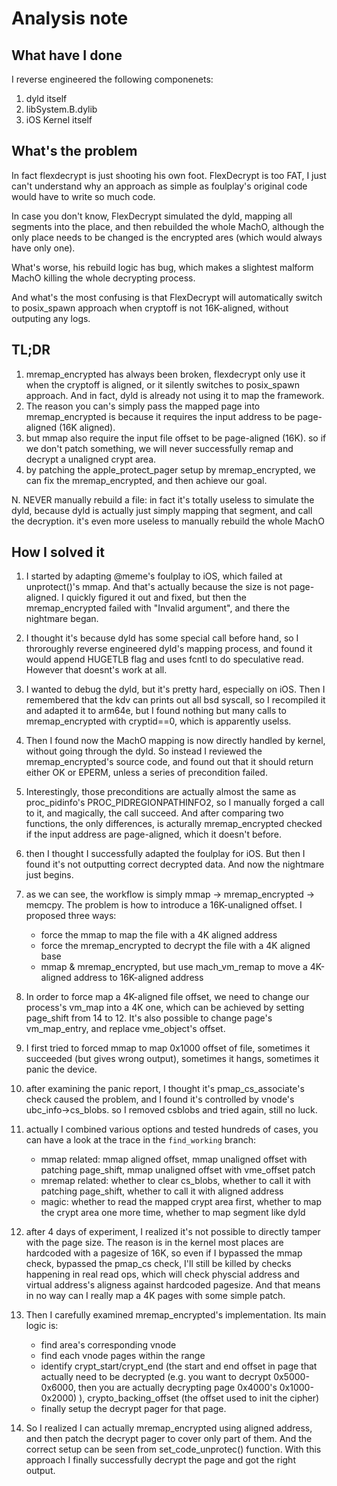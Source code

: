 # Analysis note

## What have I done

I reverse engineered the following componenets:

1. dyld itself
2. libSystem.B.dylib
3. iOS Kernel itself


## What's the problem

In fact flexdecrypt is just shooting his own foot. FlexDecrypt is too FAT, I just can't understand why an approach as simple as foulplay's original code would have to write so much code.

In case you don't know, FlexDecrypt simulated the dyld, mapping all segments into the place, and then rebuilded the whole MachO, although the only place needs to be changed is the encrypted ares (which would always have only one).

What's worse, his rebuild logic has bug, which makes a slightest malform MachO killing the whole decrypting process.

And what's the most confusing is that FlexDecrypt will automatically switch to posix_spawn approach when cryptoff is not 16K-aligned, without outputing any logs.


## TL;DR

1. mremap_encrypted has always been broken, flexdecrypt only use it when the cryptoff is aligned, or it silently switches to posix_spawn approach. And in fact, dyld is already not using it to map the framework.
2. The reason you can's simply pass the mapped page into mremap_encrypted is because it requires the input address to be page-aligned (16K aligned). 
3. but mmap also require the input file offset to be page-aligned (16K). so if we don't patch something, we will never successfully remap and decrypt a unaligned crypt area.
4. by patching the apple_protect_pager setup by mremap_encrypted, we can fix the mremap_encrypted, and then achieve our goal.

N. NEVER manually rebuild a file: in fact it's totally useless to simulate the dyld, because dyld is actually just simply mapping that segment, and call the decryption. it's even more useless to manually rebuild the whole MachO

## How I solved it

1. I started by adapting @meme's foulplay to iOS, which failed at unprotect()'s mmap. And that's actually because the size is not page-aligned. I quickly figured it out and fixed, but then the mremap_encrypted failed with "Invalid argument", and there the nightmare began.
2. I thought it's because dyld has some special call before hand, so I throroughly reverse engineered dyld's mapping process, and found it would append HUGETLB flag and uses fcntl to do speculative read. However that doesnt's work at all.
3. I wanted to debug the dyld, but it's pretty hard, especially on iOS. Then I remembered that the kdv can prints out all bsd syscall, so I recompiled it and adapted it to arm64e, but I found nothing but many calls to mremap_encrypted with cryptid==0, which is apparently uselss. 
4. Then I found now the MachO mapping is now directly handled by kernel, without going through the dyld. So instead I reviewed the mremap_encrypted's source code, and found out that it should return either OK or EPERM, unless a series of precondition failed.
5. Interestingly, those preconditions are actually almost the same as proc_pidinfo's PROC_PIDREGIONPATHINFO2, so I manually forged a call to it, and magically, the call succeed. And after comparing two functions, the only differences, is acturally mremap_encrypted checked if the input address are page-aligned, which it doesn't before.
6. then I thought I successfully adapted the foulplay for iOS. But then I found it's not outputting correct decrypted data. And now the nightmare just begins.
7. as we can see, the workflow is simply mmap -> mremap_encrypted -> memcpy. The problem is how to introduce a 16K-unaligned offset. I proposed three ways:
    - force the mmap to map the file with a 4K aligned address
    - force the mremap_encrypted to decrypt the file with a 4K aligned base
    - mmap & mremap_encrypted, but use mach_vm_remap to move a 4K-aligned address to 16K-aligned address

8. In order to force map a 4K-aligned file offset, we need to change our process's vm_map into a 4K one, which can be achieved by setting page_shift from 14 to 12. It's also possible to change page's vm_map_entry, and replace vme_object's offset.
9. I first tried to forced mmap to map 0x1000 offset of file, sometimes it succeeded (but gives wrong output), sometimes it hangs, sometimes it panic the device.
10. after examining the panic report, I thought it's pmap_cs_associate's check caused the problem, and I found it's controlled by vnode's ubc_info->cs_blobs. so I removed csblobs and tried again, still no luck.
11. actually I combined various options and tested hundreds of cases, you can have a look at the trace in the `find_working` branch:
    - mmap related: mmap aligned offset, mmap unaligned offset with patching page_shift, mmap unaligned offset with vme_offset patch
    - mremap related: whether to clear cs_blobs, whether to call it with patching page_shift, whether to call it with aligned address
    - magic: whether to read the mapped crypt area first, whether to map the crypt area one more time, whether to map segment like dyld
12. after 4 days of experiment, I realized it's not possible to directly tamper with the page size. The reason is in the kernel most places are hardcoded with a pagesize of 16K, so even if I bypassed the mmap check, bypassed the pmap_cs check, I'll still be killed by checks happening in real read ops, which will check physcial address and virtual address's aligness against hardcoded pagesize. And that means in no way can I really map a 4K pages with some simple patch.
13. Then I carefully examined mremap_encrypted's implementation. Its main logic is:
    - find area's corresponding vnode
    - find each vnode pages within the range
    - identify crypt_start/crypt_end (the start and end offset in page that actually need to be decrypted (e.g. you want to decrypt 0x5000-0x6000, then you are actually decrypting page 0x4000's 0x1000-0x2000) ), crypto_backing_offset (the offset used to init the cipher)
    - finally setup the decrypt pager for that page. 
14. So I realized I can actually mremap_encrypted using aligned address, and then patch the decrypt pager to cover only part of them. And the correct setup can be seen from set_code_unprotec() function. With this approach I finally successfully decrypt the page and got the right output.